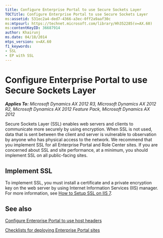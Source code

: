 ```yaml
---
title: Configure Enterprise Portal to use Secure Sockets Layer
TOCTitle: Configure Enterprise Portal to use Secure Sockets Layer
ms:assetid: 531ec2a4-ded7-4366-a3ec-0ff2a9aaf30c
ms:mtpsurl: https://technet.microsoft.com/library/Hh352285(v=AX.60)
ms:contentKeyID: 36687914
author: Khairunj
ms.date: 04/18/2014
mtps_version: v=AX.60
f1_keywords:
- SSL
- EP with SSL
---
```


# Configure Enterprise Portal to use Secure Sockets Layer 


_**Applies To:** Microsoft Dynamics AX 2012 R3, Microsoft Dynamics AX 2012 R2, Microsoft Dynamics AX 2012 Feature Pack, Microsoft Dynamics AX 2012_

Secure Sockets Layer (SSL) enables web servers and clients to communicate more securely by using encryption. When SSL is not used, data that is sent between the client and server is vulnerable to observation by anyone who has physical access to the network. We recommend that you implement SSL for all Enterprise Portal and Role Center sites. If you are concerned about SSL and site performance, at a minimum, you should implement SSL on all public-facing sites.

## Implement SSL

To implement SSL, you must install a certificate and a private encryption key on the web server by using Internet Information Services (IIS) manager. For more information, see [How to Setup SSL on IIS 7](https://go.microsoft.com/fwlink/?linkid=223135).

## See also

[Configure Enterprise Portal to use host headers](configure-enterprise-portal-to-use-host-headers.md)

[Checklists for deploying Enterprise Portal sites](checklists-for-deploying-enterprise-portal-sites.md)

  


